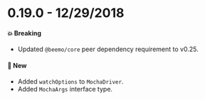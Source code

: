 # 0.19.0 - 12/29/2018

#### 💥 Breaking

- Updated `@beemo/core` peer dependency requirement to v0.25.

#### 🚀 New

- Added `watchOptions` to `MochaDriver`.
- Added `MochaArgs` interface type.
